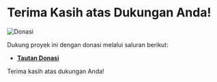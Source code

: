 # Terima Kasih atas Dukungan Anda!

![Donasi](https://github.com/username/repository-name/blob/main/donasi.gif?raw=true)

Dukung proyek ini dengan donasi melalui saluran berikut:

- **[Tautan Donasi](https://contoh-donasi.com)**

Terima kasih atas dukungan Anda!
